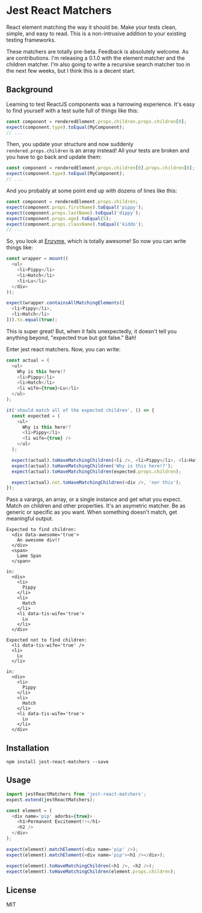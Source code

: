 # Jest React Matchers

React element matching the way it should be.  Make your tests clean, simple, and easy to read.  This is a non-intrusive addition to your existing testing frameworks.

These matchers are totally pre-beta.  Feedback is absolutely welcome.  As are contributions.  I'm releasing a 0.1.0 with the element matcher and the children matcher.  I'm also going to write a recursive search matcher too in the next few weeks, but I think this is a decent start.

## Background

Learning to test ReactJS components was a harrowing experience.  It's easy to find yourself with a test suite full of things like this:

```javascript
const component = renderedElement.props.children.props.children[0];
expect(component.type).toEqual(MyComponent);
// ...
```

Then, you update your structure and now suddenly `rendered.props.children` is an array instead!  All your tests are broken and you have to go back and update them:

```javascript
const component = renderedElement.props.children[0].props.children[0];
expect(component.type).toEqual(MyComponent);
// ...
```

And you probably at some point end up with dozens of lines like this:

```javascript
const component = renderedElement.props.children;
expect(component.props.firstName).toEqual('pippy');
expect(component.props.lastName).toEqual('dippy');
expect(component.props.age).toEqual(5);
expect(component.props.className).toEqual('kiddo');
// ...
```

So, you look at [Enzyme](https://github.com/airbnb/enzyme), which is totally awesome!  So now you can write things like:

```javascript
const wrapper = mount((
  <ul>
    <li>Pippy</li>
    <li>Hatch</li>
    <li>Lu</li>
  </div>
));

expect(wrapper.containsAllMatchingElements([
  <li>Pippy</li>,
  <li>Hatch</li>
])).to.equal(true);
```

This is super great!  But, when it fails unexpectedly, it doesn't tell you anything beyond, "expected true but got false."  Bah!

Enter jest react matchers.  Now, you can write:

```javascript
const actual = (
  <ul>
    Why is this here!?
    <li>Pippy</li>
    <li>Hatch</li>
    <li wife={true}>Lu</li>
  </ul>
);

it('should match all of the expected children', () => {
  const expected = (
    <ul>
      Why is this here!?
      <li>Pippy</li>
      <li wife={true} />
    </ul>
  );

  expect(actual).toHaveMatchingChildren(<li />, <li>Pippy</li>, <li>Hatch</li>);
  expect(actual).toHaveMatchingChildren('Why is this here!?');
  expect(actual).toHaveMatchingChildren(expected.props.children);

  expect(actual).not.toHaveMatchingChildren(<div />, 'nor this');
});
```

Pass a varargs, an array, or a single instance and get what you expect.  Match on children and other properties.  It's an asymetric matcher.  Be as generic or specific as you want.  When something doesn't match, get meaningful output.

```
Expected to find children:
  <div data-awesome='true'>
    An awesome div!!
  </div>
  <span>
    Lame Span
  </span>

in:
  <div>
    <li>
      Pippy
    </li>
    <li>
      Hatch
    </li>
    <li data-tis-wife='true'>
      Lu
    </li>
  </div>

Expected not to find children:
  <li data-tis-wife='true' />
  <li>
    Lu
  </li>

in:
  <div>
    <li>
      Pippy
    </li>
    <li>
      Hatch
    </li>
    <li data-tis-wife='true'>
      Lu
    </li>
  </div>
```

## Installation

```
npm install jest-react-matchers --save
```

## Usage

```javascript
import jestReactMatchers from 'jest-react-matchers';
expect.extend(jestReactMatchers);

const element = (
  <div name='pip' adorbs={true}>
    <h1>Permanent Excitement!!</h1>
    <h2 />
  </div>
);

expect(element).matchElement(<div name='pip' />);
expect(element).matchElement(<div name='pip'><h1 /></div>);

expect(element).toHaveMatchingChildren(<h1 />, <h2 />);
expect(element).toHaveMatchingChildren(element.props.children);
```

## License

MIT

